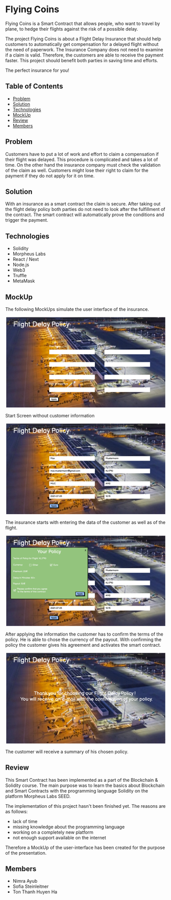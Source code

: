 # Flying Coins

Flying Coins is a Smart Contract that allows people, who want to travel by plane, to hedge their flights against the risk of a possible delay.

The project Flying Coins is about a Flight Delay Insurance that should help customers to automatically get compensation for a delayed flight without the need of paperwork.
The Insurance Company does not need to examine if a claim is valid. Therefore, the customers are able to receive the payment faster. This project should benefit both parties in saving time and efforts. 

The perfect insurance for you!

## Table of Contents
- [Problem](#problem)
- [Solution](#solution)
- [Technologies](#technologies)
- [MockUp](#mockup)
- [Review](#review)
- [Members](#members)

## Problem
Customers have to put a lot of work and effort to claim a compensation if their flight was delayed. This procedure is complicated and takes a lot of time. On the other hand the insurance company must check the validation of the claim as well. Customers might lose their right to claim for the payment if they do not apply for it on time.

## Solution
With an insurance as a smart contract the claim is secure. After taking out the flight delay policy both parties do not need to look after the fulfillment of the contract. The smart contract will automatically prove the conditions and trigger the payment. 

## Technologies
- Solidity
- Morpheus Labs
- React / Next
- Node.js
- Web3
- Truffle
- MetaMask

## MockUp

The following MockUps simulate the user interface of the insurance.

![](https://github.com/HM2021-BC/BC-GROUP2/blob/web3_js/flightDelay/images/NewWireframe1.png)

Start Screen without customer information

![](https://github.com/HM2021-BC/BC-GROUP2/blob/web3_js/flightDelay/images/NewWireframe2.png)

The insurance starts with entering the data of the customer as well as of the flight.

![](https://github.com/HM2021-BC/BC-GROUP2/blob/web3_js/flightDelay/images/NewWireframe3.png)

After applying the information the customer has to confirm the terms of the policy. He is able to chose the currency of the payout. With confirming the policy the customer gives his agreement and activates the smart contract.

![](https://github.com/HM2021-BC/BC-GROUP2/blob/web3_js/flightDelay/images/NewWireframe4.png)

The customer will receive a summary of his chosen policy.

## Review
This Smart Contract has been implemented as a part of the Blockchain & Solidity course. The main purpose was to learn the basics about Blockchain and Smart Contracts with the programming language Solidity on the platform Morpheus Labs SEED.

The implementation of this project hasn't been finished yet. The reasons are as follows:
- lack of time
- missing knowledge about the programming language
- working on a completely new platform
- not enough support available on the internet

Therefore a MockUp of the user-interface has been created for the purpose of the presentation.

## Members
- Nimra Ayub
- Sofia Steinleitner
- Ton Thanh Huyen Ha